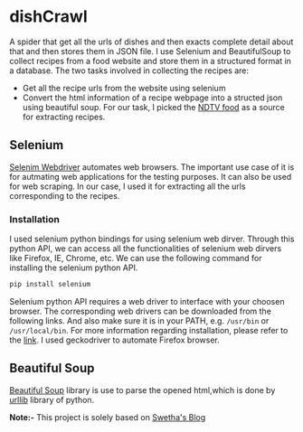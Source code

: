# dishCrawl
 A spider that get all the urls of dishes and then exacts complete detail about that and then stores them in JSON file. I use Selenium and BeautifulSoup to collect  recipes from a food website and store them in a structured format in a database. The two tasks involved in collecting the recipes are:
- Get all the recipe urls from the website using selenium
- Convert the html information of a recipe webpage into a structed json using beautiful soup.
For our task, I picked the [NDTV food](https://food.ndtv.com/recipes) as a source for extracting recipes.

## Selenium
 [Selenim Webdriver](https://www.selenium.dev/projects/) automates web browsers. The important use case of it is for autmating web applications for the testing purposes. It can also be used for web scraping. In our case, I used it for extracting all the urls corresponding to the recipes.
### Installation
 I used selenium python bindings for using selenium web dirver. Through this python API, we can access all the functionalities of selenium web dirvers like Firefox, IE, Chrome, etc. We can use the following command for installing the selenium python API.
 ```bash
 pip install selenium
 ```
 Selenium python API requires a web driver to interface with your choosen browser. The corresponding web drivers can be downloaded from the following links. And also make sure it is in your PATH, e.g. ```/usr/bin``` or ```/usr/local/bin```. For more information regarding installation, please refer to the [link](https://selenium-python.readthedocs.io/installation.html).
 I used geckodriver to automate Firefox browser.
 
 ## Beautiful Soup
  [Beautiful Soup](https://beautiful-soup-4.readthedocs.io/en/latest/) library is use to parse the opened html,which is done by [urllib](https://docs.python.org/3/library/urllib.html) library of python.
  
 **Note:-** This project is solely based on [Swetha's Blog](https://swethatanamala.github.io/2018/09/01/web-scraping-using-python-selenium-and-beautiful-soup/)
 
